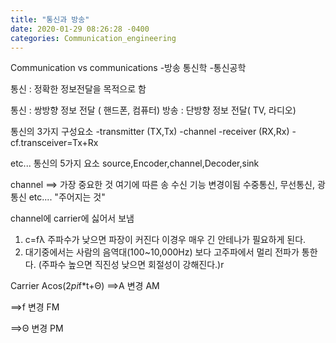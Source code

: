 ```yaml
---
title: "통신과 방송"
date: 2020-01-29 08:26:28 -0400
categories: Communication_engineering
---
```


Communication vs communications
 -방송 통신학       -통신공학
 
통신 : 정확한 정보전달을 목적으로 함

통신 : 쌍방향 정보 전달 ( 핸드폰, 컴퓨터)
방송 : 단방향 정보 전달( TV, 라디오)

통신의 3가지 구성요소 
-transmitter (TX,Tx)
-channel
-receiver (RX,Rx)
-cf.transceiver=Tx+Rx

etc... 통신의 5가지 요소 source,Encoder,channel,Decoder,sink

channel ==> 가장 중요한 것 여기에 따른 송 수신 기능 변경이됨
            수중통신, 무선통신, 광통신 etc....
            "주어지는 것"

channel에 carrier에 싫어서 보냄
1. c=fλ 주파수가 낮으면 파장이 커진다 이경우 매우 긴 안테나가 필요하게 된다.
2. 대기중에서는 사람의 음역대(100~10,000Hz) 보다 고주파에서 멀리 전파가 통한다. (주파수 높으면 직진성 낮으면 회절성이 강해진다.)r

Carrier     Acos(2*pi*f*t+Θ)
==>A 변경 AM

==>f 변경 FM

==>Θ 변경 PM

[jekyll-docs]: https://jekyllrb.com/docs/home
[jekyll-gh]:   https://github.com/jekyll/jekyll
[jekyll-talk]: https://talk.jekyllrb.com/
